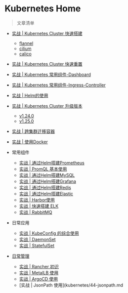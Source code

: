 
# Kubernetes Home <!-- {docsify-ignore-all} -->

> 文章清单

- [实战 | Kubernetes Cluster 快速搭建](kubernetes/01-cluster-init.md)
  - [flannel](kubernetes/01-cluster-init-flannel.md)
  - [cilium](kubernetes/01-cluster-init-cilium.md)
  - [calico](kubernetes/01-cluster-init-calico.md)
- [实战 | Kubernetes Cluster 快速重置](kubernetes/02-cluster-reset.md)
- [实战 | Kubernetes 常用组件-Dashboard](kubernetes/03-addon-dashboard.md)
- [实战 | Kubernetes 常用组件-Ingress-Controller](kubernetes/04-addon-ingress-controller.md)
- [实战 | Helm的使用](kubernetes/05-helm.md)
- [实战 | Kubernetes Cluster 升级版本](kubernetes/06-cluster-upgrade.md)
  - [v1.24.0](kubernetes/06-cluster-upgrade-1.24.md)
  - [v1.25.0](kubernetes/06-cluster-upgrade-1.25.md)
- [实战 | 跨集群迁移容器](kubernetes/07-app-migrate.md)
- [实战 | 使用Docker](kubernetes/08-docker.md)
- 常用组件
  - [实战 | 通过Helm搭建Prometheus](kubernetes/20-prometheus.md)
  - [实战 | PromQL 基本使用](kubernetes/20-promql.md)
  - [实战 | 通过Helm搭建MySQL](kubernetes/21-mysql.md)
  - [实战 | 通过Helm搭建Grafana](kubernetes/23-grafana.md)
  - [实战 | 通过Helm搭建Redis](kubernetes/24-redis.md)
  - [实战 | 通过Helm搭建Elastic](kubernetes/25-elastic.md)
  - [实战 | Harbor使用](kubernetes/26-harbor.md)
  - [实战 | 快速搭建 ELK](kubernetes/27-elk.md)
  - [实战 | RabbitMQ](kubernetes/28-rabbitmq.md)

- 日常应用
  - [实战 | KubeConfig 的综合使用](kubernetes/30-kubeconfig.md)
  - [实战 | DaemonSet](kubernetes/31-daemonset.md)
  - [实战 | StatefulSet](kubernetes/32-statefulset.md)
- [日常管理](kubernetes/40-mgr.md)
  - [实战 | Rancher 初识](kubernetes/41-rancher.md)
  - [实战 | MetalLB 使用](kubernetes/42-metallb.md)
  - [实战 | ArgoCD 使用](kubernetes/43-argocd.md)
  - [实战 | JsonPath 使用](kubernetes/44-jsonpath.md


